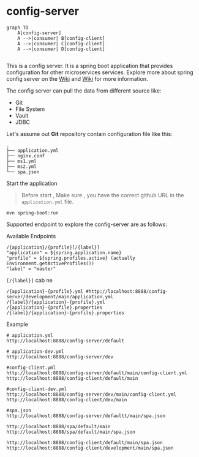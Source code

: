 # config-server

```mermaid
graph TD
    A[config-server] 
    A -->|consumer| B[config-client]
    A -->|consumer| C[config-client]
    A -->|consumer| D[config-client]


```
This is a config server. It is a spring boot application that provides configuration for other microservices services.
Explore more about spring config server on the [Wiki](https://docs.spring.io/spring-cloud-config/docs/current/reference/html/) and [Wiki](https://cloud.spring.io/spring-cloud-config/multi/multi__spring_cloud_config_server.html) for more information.

The config server can pull the data from different source like:
- Git
- File System
- Vault
- JDBC

Let's assume out **Git**  repository contain configuration file like this:

```shell
.
├── application.yml
├── nginx.conf
├── ms1.yml
├── ms2.yml
└── spa.json
```

Start the application
> Before start , Make sure , you have the correct github URL in the `application.yml` file.

```shell
mvn spring-boot:run
```
Supported endpoint to explore the config-server are as follows:

Available Endpoints
```shell
/{application}/{profile}[/{label}] 
"application" = ${spring.application.name}
"profile" = ${spring.profiles.active} (actually Environment.getActiveProfiles())
"label" = "master"
```
`[/{label}]` cab ne
```shell
/{application}-{profile}.yml #http://localhost:8888/config-server/development/main/application.yml
/{label}/{application}-{profile}.yml
/{application}-{profile}.properties
/{label}/{application}-{profile}.properties 
```

Example
```http
# application.yml
http://localhost:8888/config-server/default

# application-dev.yml
http://localhost:8888/config-server/dev

#config-client.yml
http://localhost:8888/config-server/default/main/config-client.yml
http://localhost:8888/config-client/default/main

#config-client-dev.yml
http://localhost:8888/config-server/dev/main/config-client.yml
http://localhost:8888/config-client/dev/main

#spa.json
http://localhost:8888/config-server/defaultt/main/spa.json

http://localhost:8888/spa/default/main
http://localhost:8888/spa/default/main/spa.json

http://localhost:8888/config-client/default/main/spa.json
http://localhost:8888/config-client/development/main/spa.json
```